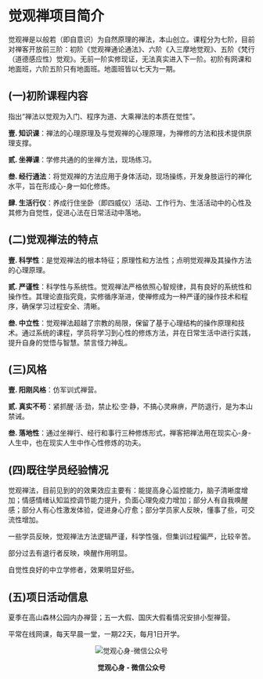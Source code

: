 # 觉观禅项目简介

觉观禅是以般若（即自意识）为自然原理的禅法，本山创立。课程分为七阶，目前对禅客开放前三阶：初阶《觉观禅通论通法》、六阶《入三摩地觉观》、五阶《梵行（道德感应性）觉观》。无前一阶实修现证，无法真实进入下一阶。初阶有网课和地面班，六阶五阶只有地面班。地面班皆以七天为一期。

## (一)初阶课程内容
指出“禅法以觉观为入门、程序为道、大乘禅法的本质在觉性”。

**壹. 知识课**：禅法的心理原理及与觉观禅的心理原理，为禅修的方法和技术提供原理支撑。

**贰. 坐禅课**：学修共通的的坐禅方法，现场练习。

**叁. 经行通法**：将觉观禅的方法应用于身体活动，现场操练，开发身肢运行的禅化水平，旨在形成心-身一如化修炼。

**肆. 生活行仪**：养成行住坐卧（即四威仪）活动、工作行为、生活活动中的心性及其修为自觉性，促进心法在日常活动中落地。

## (二)觉观禅法的特点

**壹. 科学性**：是觉观禅法的根本特征；原理性和方法性；点明觉观禅及其操作方法的心理原理。

**贰. 严谨性**：科学性与系统性。觉观禅法严格依照心智规律，具有良好的系统性和操作性。其理论直指究竟，实修循序渐进，使禅修成为一种严谨的操作技术和程序，确保学习过程安全、清晰。

**叁. 中立性**：觉观禅法超越了宗教的局限，保留了基于心理结构的操作原理和技术。通过系统的课程，学员将学习到心性的修炼方法，并在日常生活中进行实践，提升自身的觉悟与智慧。禁言怪力神乱。

## (三)风格

**壹. 阳刚风格**：仿军训式禅营。

**贰. 真实不苟**：紧抓醒·活·劲，禁止松·空·静，不搞心灵麻痹，严防退行，是为本山禁诫。

**叁. 落地性**：通过坐禅行、经行和事行三种修炼形式，禅客把禅法用在现实心-身-人生中，也在现实人生中作心性修炼的功夫。

## (四)既往学员经验情况
觉观禅法，目前见到的的效果效应主要有：能提高身心监控能力，脑子清晰度增加；情感情绪认知监控调节能力提升，负面心理免疫力增加；部分人有自我唤醒感；部分人有心性激发体验，促进身心疗愈；部分学员家人反映，懂事了些，可交流性增加。

一些学员反映，觉观禅法方法逻辑严谨，科学性强，但集训过程偏严，比较辛苦。

部分过去有退行者反映，唤醒作用明显。

自觉性良好的中立学修者，效果明显好些。

## (五)项日活动信息
夏季在高山森林公园内办禅营；五一大假、国庆大假看情况安排小型禅营。

平常在线网课，每天早晨一堂，一期22天，每月1日开学。

<div style="display: flex; gap: 40px; justify-content: center;">
  <div style="display: flex; flex-direction: column; align-items: center">
    <img src="../../about/觉观心身-微信公众号.png" alt="觉观心身-微信公众号" style="max-width: 200px">
    <p><b>觉观心身 - 微信公众号</b></p>
  </div>
</div>